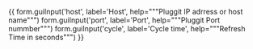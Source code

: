 {{
form.guiInput('host', label='Host', help="""Pluggit IP adrress or host name""")
form.guiInput('port', label='Port', help="""Pluggit Port nummber""")
form.guiInput('cycle', label='Cycle time', help="""Refresh Time in seconds""")
}}